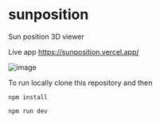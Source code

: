 # sunposition
Sun position 3D viewer

Live app https://sunposition.vercel.app/

![image](https://user-images.githubusercontent.com/35701560/224489732-e5b23b52-6c41-4703-95bc-28ab044b13dd.png)

To run locally clone this repository and then

`npm install`

`npm run dev`
